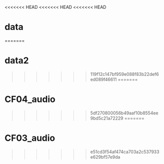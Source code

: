 <<<<<<< HEAD
<<<<<<< HEAD
<<<<<<< HEAD
# data 
=======
# data2 
>>>>>>> 119f12c147bf959e088f83b22def6ed089f46611
=======
# CF04_audio
>>>>>>> 5df270800056b49aaf10b8554ee9bd5c21a72229
=======
# CF03_audio
>>>>>>> e51cd3f54af474ca703a2c537933e629bf57e9da
